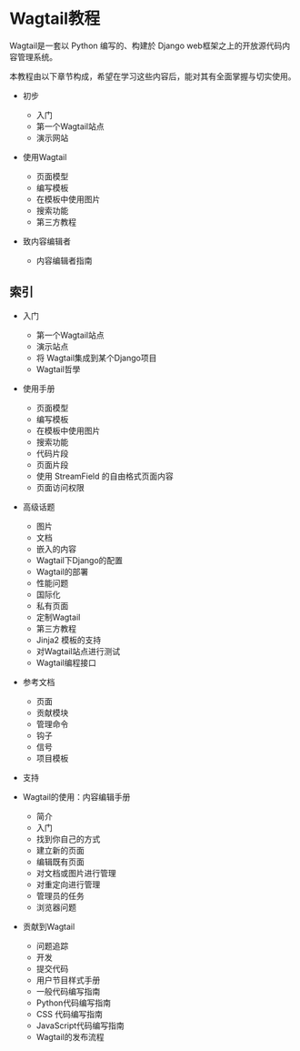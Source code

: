 # Wagtail教程

Wagtail是一套以 Python 编写的、构建於 Django web框架之上的开放源代码内容管理系统。

本教程由以下章节构成，希望在学习这些内容后，能对其有全面掌握与切实使用。

+ 初步
    - 入门
    - 第一个Wagtail站点
    - 演示网站

+ 使用Wagtail
    - 页面模型
    - 编写模板
    - 在模板中使用图片
    - 搜索功能
    - 第三方教程

+ 致内容编辑者
    - 内容编辑者指南

## 索引

+ 入门
    - 第一个Wagtail站点
    - 演示站点
    - 将 Wagtail集成到某个Django项目
    - Wagtail哲學

+ 使用手册
    - 页面模型
    - 编写模板
    - 在模板中使用图片
    - 搜索功能
    - 代码片段
    - 页面片段
    - 使用 StreamField 的自由格式页面内容
    - 页面访问权限

+ 高级话题
    - 图片
    - 文档
    - 嵌入的内容
    - Wagtail下Django的配置
    - Wagtail的部署
    - 性能问题
    - 国际化
    - 私有页面
    - 定制Wagtail
    - 第三方教程
    - Jinja2 模板的支持
    - 对Wagtail站点进行测试
    - Wagtail编程接口

+ 参考文档
    - 页面
    - 贡献模块
    - 管理命令
    - 钩子
    - 信号
    - 项目模板

+ 支持

+ Wagtail的使用：内容编辑手册
    - 简介
    - 入门
    - 找到你自己的方式
    - 建立新的页面
    - 编辑既有页面
    - 对文档或图片进行管理
    - 对重定向进行管理
    - 管理员的任务
    - 浏览器问题

+ 贡献到Wagtail
    - 问题追踪
    - 开发
    - 提交代码
    - 用户节目样式手册
    - 一般代码编写指南
    - Python代码编写指南
    - CSS 代码编写指南
    - JavaScript代码编写指南
    - Wagtail的发布流程
